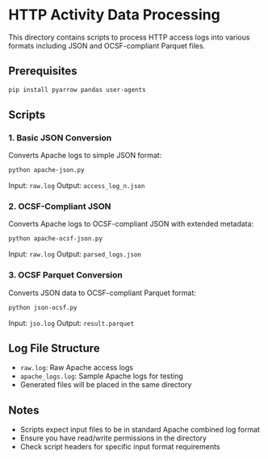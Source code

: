 
# HTTP Activity Data Processing

This directory contains scripts to process HTTP access logs into various formats including JSON and OCSF-compliant Parquet files.

## Prerequisites

```bash
pip install pyarrow pandas user-agents
```

## Scripts

### 1. Basic JSON Conversion
Converts Apache logs to simple JSON format:

```bash
python apache-json.py
```
Input: `raw.log`
Output: `access_log_n.json`

### 2. OCSF-Compliant JSON 
Converts Apache logs to OCSF-compliant JSON with extended metadata:

```bash
python apache-ocsf-json.py
```
Input: `raw.log`
Output: `parsed_logs.json`

### 3. OCSF Parquet Conversion
Converts JSON data to OCSF-compliant Parquet format:

```bash
python json-ocsf.py
```
Input: `jso.log`
Output: `result.parquet`

## Log File Structure

- `raw.log`: Raw Apache access logs
- `apache_logs.log`: Sample Apache logs for testing
- Generated files will be placed in the same directory

## Notes

- Scripts expect input files to be in standard Apache combined log format
- Ensure you have read/write permissions in the directory
- Check script headers for specific input format requirements
